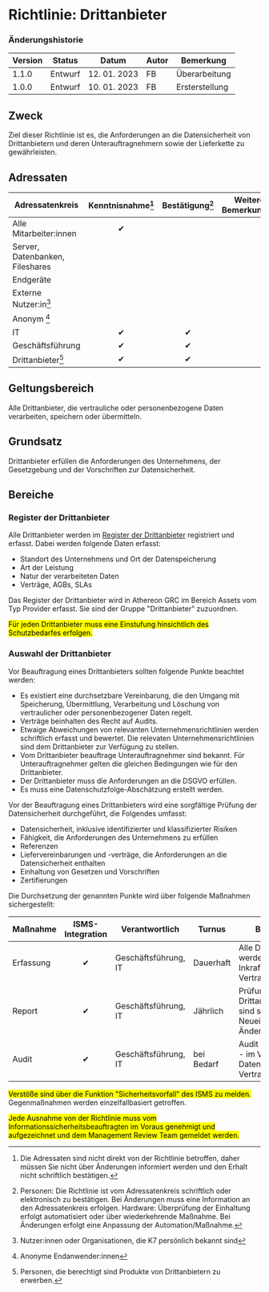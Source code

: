 # Richtlinie: Drittanbieter

### Änderungshistorie

| Version | Status  | Datum        | Autor | Bemerkung      |
| ------- | ------- | ------------ | ----- | -------------- |
| 1.1.0   | Entwurf | 12. 01. 2023 | FB    | Überarbeitung  |
| 1.0.0   | Entwurf | 10. 01. 2023 | FB    | Ersterstellung |

## Zweck

Ziel dieser Richtlinie ist es, die Anforderungen an die Datensicherheit von Drittanbietern und deren Unterauftragnehmern sowie der Lieferkette zu gewährleisten.

## Adressaten

| Adressatenkreis                 | Kenntnisnahme[^3] | Bestätigung[^4] | Weitere Bemerkungen |
| ------------------------------- | :---------------: | :-------------: | ------------------- |
| Alle Mitarbeiter:innen          |         ✔         |                 |                     |
| Server, Datenbanken, Fileshares |                   |                 |                     |
| Endgeräte                       |                   |                 |                     |
| Externe Nutzer:in[^1]           |                   |                 |                     |
| Anonym [^2]                     |                   |                 |                     |
| IT                              |         ✔         |        ✔        |                     |
| Geschäftsführung                |         ✔         |        ✔        |                     |
| Drittanbieter[^5]               |         ✔         |        ✔        |                     |

[^1]: Nutzer:innen oder Organisationen, die K7 persönlich bekannt sind
[^2]: Anonyme Endanwender:innen
[^3]: Die Adressaten sind nicht direkt von der Richtlinie betroffen, daher müssen Sie nicht über Änderungen informiert werden und den Erhalt nicht schriftlich bestätigen.
[^4]: Personen: Die Richtlinie ist vom Adressatenkreis schriftlich oder elektronisch zu bestätigen. Bei Änderungen muss eine Information an den Adressatenkreis erfolgen. Hardware: Überprüfung der Einhaltung erfolgt automatisiert oder über wiederkehrende Maßnahme. Bei Änderungen erfolgt eine Anpassung der Automation/Maßnahme.
[^5]: Personen, die berechtigt sind Produkte von Drittanbietern zu erwerben.

## Geltungsbereich

Alle Drittanbieter, die vertrauliche oder personenbezogene Daten verarbeiten, speichern oder übermitteln.

## Grundsatz

Drittanbieter erfüllen die Anforderungen des Unternehmens, der Gesetzgebung und der Vorschriften zur Datensicherheit.

## Bereiche

### Register der Drittanbieter

Alle Drittanbieter werden im [Register der Drittanbieter](https://k7.athereon.tech/assets/) registriert und erfasst. Dabei werden folgende Daten erfasst:

- Standort des Unternehmens und Ort der Datenspeicherung
- Art der Leistung
- Natur der verarbeiteten Daten
- Verträge, AGBs, SLAs

Das Register der Drittanbieter wird in Athereon GRC im Bereich Assets vom Typ Provider erfasst. Sie sind der Gruppe "Drittanbieter" zuzuordnen.

<mark>Für jeden Drittanbieter muss eine Einstufung hinsichtlich des Schutzbedarfes erfolgen.</mark>

### Auswahl der Drittanbieter

Vor Beauftragung eines Drittanbieters sollten folgende Punkte beachtet werden:

- Es existiert eine durchsetzbare Vereinbarung, die den Umgang mit Speicherung, Übermittlung, Verarbeitung und Löschung von vertraulicher oder personenbezogener Daten regelt.
- Verträge beinhalten des Recht auf Audits.
- Etwaige Abweichungen von relevanten Unternehmensrichtlinien werden schriftlich erfasst und bewertet. Die relevaten Unternehmensrichtlinien sind dem Drittanbieter zur Verfügung zu stellen.
- Vom Drittanbieter beauftrage Unterauftragnehmer sind bekannt. Für Unterauftragnehmer gelten die gleichen Bedingungen wie für den Drittanbieter.
- Der Drittanbieter muss die Anforderungen an die DSGVO erfüllen.
- Es muss eine Datenschutzfolge-Abschätzung erstellt werden.

Vor der Beauftragung eines Drittanbieters wird eine sorgfältige Prüfung der Datensicherheit durchgeführt, die Folgendes umfasst:

- Datensicherheit, inklusive identifizierter und klassifizierter Risiken
- Fähigkeit, die Anforderungen des Unternehmens zu erfüllen
- Referenzen
- Liefervereinbarungen und -verträge, die Anforderungen an die Datensicherheit enthalten
- Einhaltung von Gesetzen und Vorschriften
- Zertifierungen

Die Durchsetzung der genannten Punkte wird über folgende Maßnahmen sichergestellt:

| Maßnahme  | ISMS-Integration | Verantwortlich       | Turnus     | Beschreibung                                                                             |
| --------- | :--------------: | -------------------- | ---------- | ---------------------------------------------------------------------------------------- |
| Erfassung |        ✔         | Geschäftsführung, IT | Dauerhaft  | Alle Drittanbieter werden spätestens ab Inkrafttreten des Vertrages erfasst              |
| Report    |        ✔         | Geschäftsführung, IT | Jährlich   | Prüfung, ob alle Drittanbieter erfasst sind sowie ggf. Neueinstufung bei Änderungen      |
| Audit     |        ✔         | Geschäftsführung, IT | bei Bedarf | Audit bei Drittanbietern - im Verdachtsfall bei Datenschutzverstößen, Vertragsbruch etc. |

<mark>Verstöße sind über die Funktion "Sicherheitsvorfall" des ISMS zu melden.</mark> Gegenmaßnahmen werden einzelfallbasiert getroffen.

<mark>Jede Ausnahme von der Richtlinie muss vom Informationssicherheitsbeauftragten im Voraus genehmigt und aufgezeichnet und dem Management Review Team gemeldet werden.</mark>
